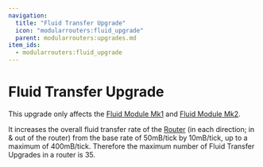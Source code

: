 ```yaml
---
navigation:
  title: "Fluid Transfer Upgrade"
  icon: "modularrouters:fluid_upgrade"
  parent: modularrouters:upgrades.md
item_ids:
  - modularrouters:fluid_upgrade
---
```


# Fluid Transfer Upgrade

This upgrade only affects the [Fluid Module Mk1](../fluid.md) and [Fluid Module Mk2](../fluid_2.md).

It increases the overall fluid transfer rate of the [Router](../modular_router.md) (in each direction; in & out of the router) from the base rate of 50mB/tick by 10mB/tick, up to a maximum of 400mB/tick. Therefore the maximum number of Fluid Transfer Upgrades in a router is 35.



<Recipe id="modularrouters:fluid_upgrade" />


